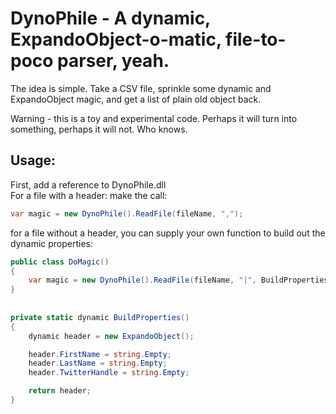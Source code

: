 # DynoPhile - A dynamic, ExpandoObject-o-matic, file-to-poco parser, yeah.

The idea is simple. Take a CSV file, sprinkle some dynamic and ExpandoObject magic, and get a list of plain old object back.

Warning - this is a toy and experimental code. Perhaps it will turn into something, perhaps it will not. Who knows.

## Usage:
First, add a reference to DynoPhile.dll  
For a file with a header: make the call:  
```csharp
var magic = new DynoPhile().ReadFile(fileName, ",");  
```

for a file without a header, you can supply your own function to build out the dynamic properties:  

```csharp
public class DoMagic()
{
	var magic = new DynoPhile().ReadFile(fileName, "|", BuildProperties);
}
		
	
private static dynamic BuildProperties()
{
	dynamic header = new ExpandoObject();

	header.FirstName = string.Empty;
	header.LastName = string.Empty;
	header.TwitterHandle = string.Empty;

	return header;
}
```